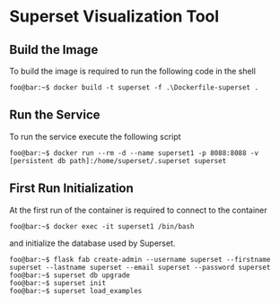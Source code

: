 Superset Visualization Tool
===========================

Build the Image
---------------

To build the image is required to run the following code in the shell

```console
foo@bar:~$ docker build -t superset -f .\Dockerfile-superset .
```

Run the Service
---------------

To run the service execute the following script

```console
foo@bar:~$ docker run --rm -d --name superset1 -p 8088:8088 -v [persistent db path]:/home/superset/.superset superset
```

First Run Initialization
------------------------

At the first run of the container is required to connect to the container 

```console
foo@bar:~$ docker exec -it superset1 /bin/bash
```

and initialize the database used by Superset.

```console
foo@bar:~$ flask fab create-admin --username superset --firstname superset --lastname superset --email superset --password superset
foo@bar:~$ superset db upgrade
foo@bar:~$ superset init
foo@bar:~$ superset load_examples
```